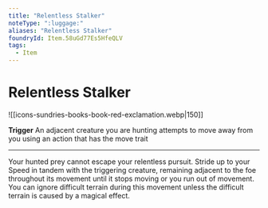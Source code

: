```yaml
---
title: "Relentless Stalker"
noteType: ":luggage:"
aliases: "Relentless Stalker"
foundryId: Item.58uGd77Es5HfeQLV
tags:
  - Item
---
```


# Relentless Stalker
![[icons-sundries-books-book-red-exclamation.webp|150]]

**Trigger** An adjacent creature you are hunting attempts to move away from you using an action that has the move trait

* * *

Your hunted prey cannot escape your relentless pursuit. Stride up to your Speed in tandem with the triggering creature, remaining adjacent to the foe throughout its movement until it stops moving or you run out of movement. You can ignore difficult terrain during this movement unless the difficult terrain is caused by a magical effect.
